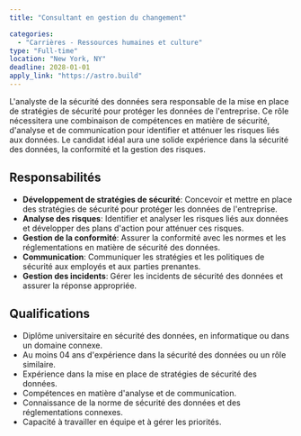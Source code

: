 ```yaml
---
title: "Consultant en gestion du changement"

categories:
  - "Carrières - Ressources humaines et culture"
type: "Full-time"
location: "New York, NY"
deadline: 2028-01-01
apply_link: "https://astro.build"
---
```


L'analyste de la sécurité des données sera responsable de la mise en place de stratégies de sécurité pour protéger les données de l'entreprise. Ce rôle nécessitera une combinaison de compétences en matière de sécurité, d'analyse et de communication pour identifier et atténuer les risques liés aux données. Le candidat idéal aura une solide expérience dans la sécurité des données, la conformité et la gestion des risques.

## Responsabilités

- **Développement de stratégies de sécurité**: Concevoir et mettre en place des stratégies de sécurité pour protéger les données de l'entreprise.
- **Analyse des risques**: Identifier et analyser les risques liés aux données et développer des plans d'action pour atténuer ces risques.
- **Gestion de la conformité**: Assurer la conformité avec les normes et les réglementations en matière de sécurité des données.
- **Communication**: Communiquer les stratégies et les politiques de sécurité aux employés et aux parties prenantes.
- **Gestion des incidents**: Gérer les incidents de sécurité des données et assurer la réponse appropriée.

## Qualifications

- Diplôme universitaire en sécurité des données, en informatique ou dans un domaine connexe.
- Au moins 04 ans d'expérience dans la sécurité des données ou un rôle similaire.
- Expérience dans la mise en place de stratégies de sécurité des données.
- Compétences en matière d'analyse et de communication.
- Connaissance de la norme de sécurité des données et des réglementations connexes.
- Capacité à travailler en équipe et à gérer les priorités.
